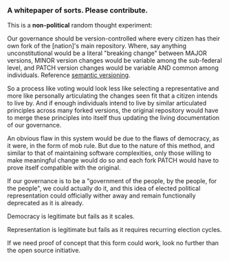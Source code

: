 ### A whitepaper of sorts. Please contribute.

This is a **non-political** random thought experiment:

Our governance should be version-controlled where every citizen has their own fork of the [nation]'s main repository. Where, say anything unconstitutional would be a literal "breaking change" between MAJOR versions, MINOR version changes would be variable among the sub-federal level, and PATCH version changes would be variable AND common among individuals. Reference [semantic versioning](https://semver.org/).

So a process like voting would look less like selecting a representative and more like personally articulating the changes seen fit that a citizen intends to live by. And if enough individuals intend to live by similar articulated principles across many forked versions, the original repository would have to merge these principles into itself thus updating the living documentation of our governance.

An obvious flaw in this system would be due to the flaws of democracy, as it were, in the form of mob rule. But due to the nature of this method, and similar to that of maintaining software complexities, only those willing to make meaningful change would do so and each fork PATCH would have to prove itself compatible with the original.

If our governance is to be a "government of the people, by the people, for the people", we could actually do it, and this idea of elected political representation could officially wither away and remain functionally deprecated as it is already.

Democracy is legitimate but fails as it scales.

Representation is legitimate but fails as it requires recurring election cycles.

If we need proof of concept that this form could work, look no further than the open source initiative.
